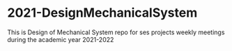 # 2021-DesignMechanicalSystem
This is Design of Mechanical System repo for ses projects weekly meetings during the academic year 2021-2022
